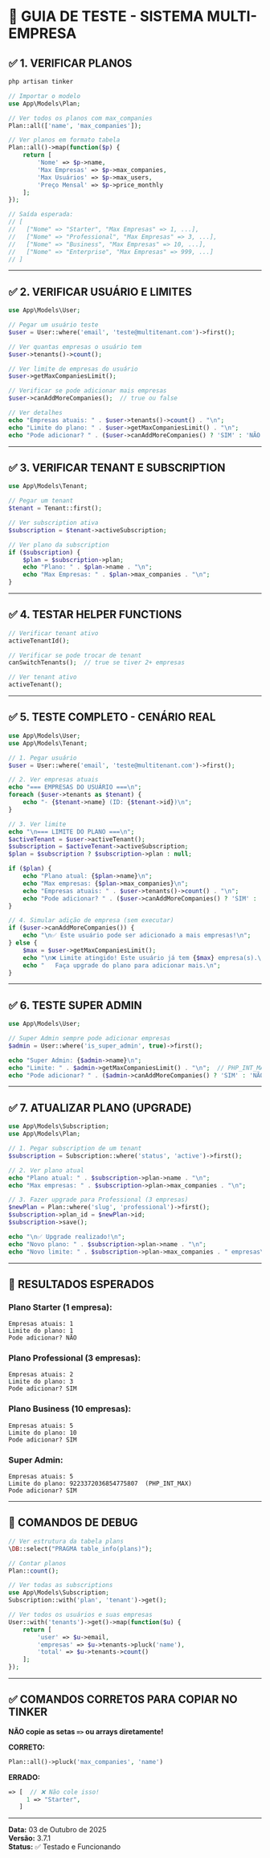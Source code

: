# 🧪 GUIA DE TESTE - SISTEMA MULTI-EMPRESA

## ✅ 1. VERIFICAR PLANOS

```bash
php artisan tinker
```

```php
// Importar o modelo
use App\Models\Plan;

// Ver todos os planos com max_companies
Plan::all(['name', 'max_companies']);

// Ver planos em formato tabela
Plan::all()->map(function($p) { 
    return [
        'Nome' => $p->name, 
        'Max Empresas' => $p->max_companies,
        'Max Usuários' => $p->max_users,
        'Preço Mensal' => $p->price_monthly
    ]; 
});

// Saída esperada:
// [
//   ["Nome" => "Starter", "Max Empresas" => 1, ...],
//   ["Nome" => "Professional", "Max Empresas" => 3, ...],
//   ["Nome" => "Business", "Max Empresas" => 10, ...],
//   ["Nome" => "Enterprise", "Max Empresas" => 999, ...]
// ]
```

---

## ✅ 2. VERIFICAR USUÁRIO E LIMITES

```php
use App\Models\User;

// Pegar um usuário teste
$user = User::where('email', 'teste@multitenant.com')->first();

// Ver quantas empresas o usuário tem
$user->tenants()->count();

// Ver limite de empresas do usuário
$user->getMaxCompaniesLimit();

// Verificar se pode adicionar mais empresas
$user->canAddMoreCompanies();  // true ou false

// Ver detalhes
echo "Empresas atuais: " . $user->tenants()->count() . "\n";
echo "Limite do plano: " . $user->getMaxCompaniesLimit() . "\n";
echo "Pode adicionar? " . ($user->canAddMoreCompanies() ? 'SIM' : 'NÃO') . "\n";
```

---

## ✅ 3. VERIFICAR TENANT E SUBSCRIPTION

```php
use App\Models\Tenant;

// Pegar um tenant
$tenant = Tenant::first();

// Ver subscription ativa
$subscription = $tenant->activeSubscription;

// Ver plano da subscription
if ($subscription) {
    $plan = $subscription->plan;
    echo "Plano: " . $plan->name . "\n";
    echo "Max Empresas: " . $plan->max_companies . "\n";
}
```

---

## ✅ 4. TESTAR HELPER FUNCTIONS

```php
// Verificar tenant ativo
activeTenantId();

// Verificar se pode trocar de tenant
canSwitchTenants();  // true se tiver 2+ empresas

// Ver tenant ativo
activeTenant();
```

---

## ✅ 5. TESTE COMPLETO - CENÁRIO REAL

```php
use App\Models\User;
use App\Models\Tenant;

// 1. Pegar usuário
$user = User::where('email', 'teste@multitenant.com')->first();

// 2. Ver empresas atuais
echo "=== EMPRESAS DO USUÁRIO ===\n";
foreach ($user->tenants as $tenant) {
    echo "- {$tenant->name} (ID: {$tenant->id})\n";
}

// 3. Ver limite
echo "\n=== LIMITE DO PLANO ===\n";
$activeTenant = $user->activeTenant();
$subscription = $activeTenant->activeSubscription;
$plan = $subscription ? $subscription->plan : null;

if ($plan) {
    echo "Plano atual: {$plan->name}\n";
    echo "Max empresas: {$plan->max_companies}\n";
    echo "Empresas atuais: " . $user->tenants()->count() . "\n";
    echo "Pode adicionar? " . ($user->canAddMoreCompanies() ? 'SIM' : 'NÃO') . "\n";
}

// 4. Simular adição de empresa (sem executar)
if ($user->canAddMoreCompanies()) {
    echo "\n✅ Este usuário pode ser adicionado a mais empresas!\n";
} else {
    $max = $user->getMaxCompaniesLimit();
    echo "\n❌ Limite atingido! Este usuário já tem {$max} empresa(s).\n";
    echo "   Faça upgrade do plano para adicionar mais.\n";
}
```

---

## ✅ 6. TESTE SUPER ADMIN

```php
use App\Models\User;

// Super Admin sempre pode adicionar empresas
$admin = User::where('is_super_admin', true)->first();

echo "Super Admin: {$admin->name}\n";
echo "Limite: " . $admin->getMaxCompaniesLimit() . "\n";  // PHP_INT_MAX
echo "Pode adicionar? " . ($admin->canAddMoreCompanies() ? 'SIM' : 'NÃO') . "\n";  // sempre SIM
```

---

## ✅ 7. ATUALIZAR PLANO (UPGRADE)

```php
use App\Models\Subscription;
use App\Models\Plan;

// 1. Pegar subscription de um tenant
$subscription = Subscription::where('status', 'active')->first();

// 2. Ver plano atual
echo "Plano atual: " . $subscription->plan->name . "\n";
echo "Max empresas: " . $subscription->plan->max_companies . "\n";

// 3. Fazer upgrade para Professional (3 empresas)
$newPlan = Plan::where('slug', 'professional')->first();
$subscription->plan_id = $newPlan->id;
$subscription->save();

echo "\n✅ Upgrade realizado!\n";
echo "Novo plano: " . $subscription->plan->name . "\n";
echo "Novo limite: " . $subscription->plan->max_companies . " empresas\n";
```

---

## 🎯 RESULTADOS ESPERADOS

### **Plano Starter (1 empresa):**
```
Empresas atuais: 1
Limite do plano: 1
Pode adicionar? NÃO
```

### **Plano Professional (3 empresas):**
```
Empresas atuais: 2
Limite do plano: 3
Pode adicionar? SIM
```

### **Plano Business (10 empresas):**
```
Empresas atuais: 5
Limite do plano: 10
Pode adicionar? SIM
```

### **Super Admin:**
```
Empresas atuais: 5
Limite do plano: 9223372036854775807  (PHP_INT_MAX)
Pode adicionar? SIM
```

---

## 🐛 COMANDOS DE DEBUG

```php
// Ver estrutura da tabela plans
\DB::select("PRAGMA table_info(plans)");

// Contar planos
Plan::count();

// Ver todas as subscriptions
use App\Models\Subscription;
Subscription::with('plan', 'tenant')->get();

// Ver todos os usuários e suas empresas
User::with('tenants')->get()->map(function($u) {
    return [
        'user' => $u->email,
        'empresas' => $u->tenants->pluck('name'),
        'total' => $u->tenants->count()
    ];
});
```

---

## ✅ COMANDOS CORRETOS PARA COPIAR NO TINKER

**NÃO copie as setas `=>` ou arrays diretamente!**

**CORRETO:**
```php
Plan::all()->pluck('max_companies', 'name')
```

**ERRADO:**
```php
=> [  // ❌ Não cole isso!
     1 => "Starter",
   ]
```

---

**Data:** 03 de Outubro de 2025  
**Versão:** 3.7.1  
**Status:** ✅ Testado e Funcionando
